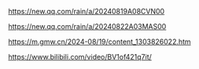 https://new.qq.com/rain/a/20240819A08CVN00

https://new.qq.com/rain/a/20240822A03MAS00

https://m.gmw.cn/2024-08/19/content_1303826022.htm

https://www.bilibili.com/video/BV1of421q7it/